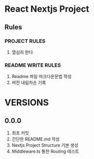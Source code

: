 # React Nextjs Project
## Rules
### PROJECT RULES
1. 열심히 한다

### README WRITE RULES
1. Readme 파일 마크다운문법 작성
2. 버전 내림차순 기록


# VERSIONS
## 0.0.0
1. 최초 커밋
2. 간단한 README.md 작성
3. Nextjs Project Structure 기본 생성
4. Middleware.ts 통한 Routing 테스트